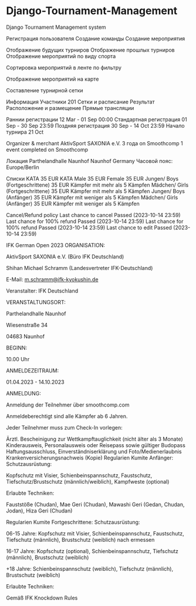# Django-Tournament-Management
Django Tournament Management system



Регистрация пользователя
Создание команды 
Создание мероприятия


Отображение будущих турниров 
Отображение прошлых турниров 
Отображение мероприятий по виду спорта

Сортировка мероприятий в ленте по фильтру

Отображение мероприятий на карте 

Составление турнирной сетки






Информация
Участники 201
Сетки и расписание
Результат
Расположение и размещение
Прямые трансляции



Раннии регистрации
12 Mar - 01 Sep
00:00
Стандартная регистрация
01 Sep - 30 Sep
23:59
Поздняя регистрация
30 Sep - 14 Oct
23:59
Начало турнира
21 Oct




Organizer & merchant
AktivSport SAXONIA e.V. 
3 года on Smoothcomp
1 event completed on Smoothcomp





Локация
Parthelandhalle Naunhof
Naunhof
Germany
Часовой пояс: Europe/Berlin





Списки
KATA
35 EUR
KATA
Male
35 EUR
Female
35 EUR
Jungen/ Boys (Fortgeschrittene)
35 EUR
Kämpfer mit mehr als 5 Kämpfen
Mädchen/ Girls (Fortgeschrittene)
35 EUR
Kämpfer mit mehr als 5 Kämpfen
Jungen/ Boys (Anfänger)
35 EUR
Kämpfer mit weniger als 5 Kämpfen
Mädchen/ Girls (Anfänger)
35 EUR
Kämpfer mit weniger als 5 Kämpfen






Cancel/Refund policy
Last chance to cancel
Passed (2023-10-14 23:59)
Last chance for 100% refund
Passed (2023-10-14 23:59)
Last chance for 100% refund
Passed (2023-10-14 23:59)
Last chance to edit
Passed (2023-10-14 23:59)







IFK German Open 2023
ORGANISATION:

AktivSport SAXONIA e.V. (Büro IFK Deutschland)

Shihan Michael Schramm (Landesvertreter IFK-Deutschland)

E-Mail: m.schramm@ifk-kyokushin.de

Veranstalter: IFK Deutschland

VERANSTALTUNGSORT:

Parthelandhalle Naunhof

Wiesenstraße 34

04683 Naunhof

BEGINN:

10.00 Uhr

ANMELDEZEITRAUM:

01.04.2023 - 14.10.2023

ANMELDUNG:

Anmeldung der Teilnehmer über smoothcomp.com

Anmeldeberechtigt sind alle Kämpfer ab 6 Jahren.

Jeder Teilnehmer muss zum Check-In vorlegen: 

Ärztl. Bescheinigung zur Wettkampftauglichkeit (nicht älter als 3 Monate) 
Kinderausweis, Personalausweis oder Reisepass sowie gültiger Budopass 
Haftungsausschluss, Einverständniserklärung und Foto/Medienerlaubnis  
Krankenversicherungsnachweis (Kopie) 
Regularien Kumite Anfänger:
Schutzausrüstung:

Kopfschutz mit Visier, Schienbeinspannschutz, Faustschutz, Tiefschutz/Brustschutz (männlich/weiblich), Kampfweste (optional)

Erlaubte Techniken:

Fauststöße (Chudan), Mae Geri (Chudan), Mawashi Geri (Gedan, Chudan, Jodan), Hiza Geri (Chudan)

Regularien Kumite Fortgeschrittene:
Schutzausrüstung:

06-15 Jahre: Kopfschutz mit Visier, Schienbeinspannschutz, Faustschutz, Tiefschutz (männlich), Brustschutz (weiblich) nach ermessen 

16-17 Jahre: Kopfschutz (optional), Schienbeinspannschutz, Tiefschutz (männlich), Brustschutz (weiblich)

+18 Jahre: Schienbeinspannschutz (weiblich), Tiefschutz (männlich), Brustschutz (weiblich)

Erlaubte Techniken:

Gemäß IFK Knockdown Rules


